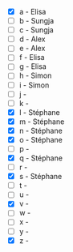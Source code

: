 * [x] a - Elisa 
* [ ] b - Sungja 
* [ ] c - Sungja 
* [ ] d - Alex 
* [ ] e - Alex 
* [ ] f - Elisa 
* [ ] g - Elisa 
* [ ] h - Simon 
* [ ] i - Simon 
* [ ] j - 
* [ ] k - 
* [x] l - Stéphane
* [x] m - Stéphane
* [x] n - Stéphane
* [x] o - Stéphane
* [ ] p - 
* [x] q - Stéphane
* [ ] r - 
* [x] s - Stéphane
* [ ] t - 
* [ ] u - 
* [x] v - 
* [ ] w - 
* [ ] x - 
* [ ] y - 
* [x] z -
